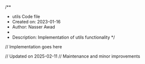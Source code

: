 /**
 * utils Code file
 * Created on: 2023-01-16
 * Author: Nasser Awad
 *
 * Description: Implementation of utils functionality
 */
 
// Implementation goes here


// Updated on 2025-02-11
// Maintenance and minor improvements
